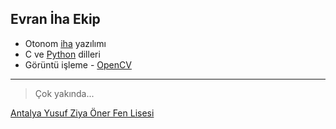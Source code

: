 ## Evran İha Ekip

+ Otonom [iha](https://tr.wikipedia.org/wiki/%C4%B0nsans%C4%B1z_hava_arac%C4%B1) yazılımı
+ C ve [Python](https://www.python.org) dilleri
+ Görüntü işleme - [OpenCV](https://opencv.org)

---

> Çok yakında...
  

[Antalya Yusuf Ziya Öner Fen Lisesi](https://antalyafenlisesi.meb.k12.tr)
